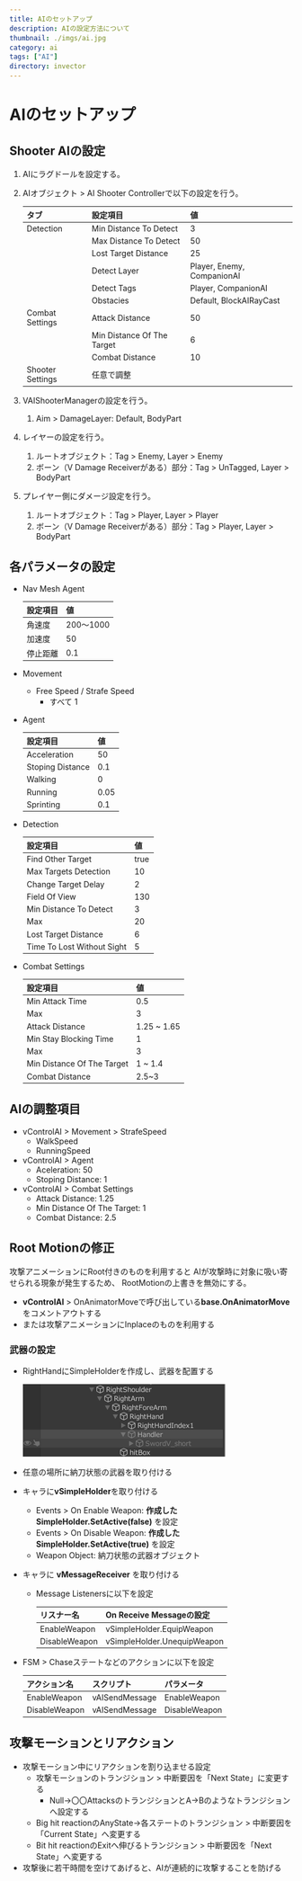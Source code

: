 ```yaml
---
title: AIのセットアップ
description: AIの設定方法について
thumbnail: ./imgs/ai.jpg
category: ai
tags: ["AI"]
directory: invector
---
```


# AIのセットアップ

## Shooter AIの設定

1. AIにラグドールを設定する。

2. AIオブジェクト > AI Shooter Controllerで以下の設定を行う。

    |タブ|設定項目|値|
    |---|---|---|
    |Detection|Min Distance To Detect|3|
    ||Max Distance To Detect|50|
    ||Lost Target Distance|25|
    ||Detect Layer|Player, Enemy, CompanionAI|
    ||Detect Tags|Player, CompanionAI|
    ||Obstacies|Default, BlockAIRayCast|
    |Combat Settings|Attack Distance|50|
    ||Min Distance Of The Target|6|
    ||Combat Distance|10|
    |Shooter Settings|任意で調整||
    
3. VAIShooterManagerの設定を行う。
   1. Aim > DamageLayer: Default, BodyPart
4. レイヤーの設定を行う。
   1. ルートオブジェクト：Tag > Enemy, Layer > Enemy
   2. ボーン（V Damage Receiverがある）部分：Tag > UnTagged, Layer > BodyPart
5. プレイヤー側にダメージ設定を行う。
   1. ルートオブジェクト：Tag > Player, Layer > Player
   2. ボーン（V Damage Receiverがある）部分：Tag > Player, Layer > BodyPart

## 各パラメータの設定

- Nav Mesh Agent

  |設定項目|値|
  |---|---|
  |角速度|200～1000|
  |加速度|50|
  |停止距離|0.1|

- Movement
  - Free Speed / Strafe Speed
    - すべて 1
- Agent

  |設定項目|値|
  |---|---|
  |Acceleration|50|
  |Stoping Distance|0.1|
  |Walking|0|
  |Running|0.05|
  |Sprinting|0.1|

- Detection

  |設定項目|値|
  |---|---|
  |Find Other Target|true|
  |Max Targets Detection|10|
  |Change Target Delay|2|
  |Field Of View|130|
  |Min Distance To Detect|3|
  |Max|20|
  |Lost Target Distance|6|
  |Time To Lost Without Sight|5|

- Combat Settings

  |設定項目|値|
  |---|---|
  |Min Attack Time|0.5|
  |Max|3|
  |Attack Distance|1.25 ~ 1.65|
  |Min Stay Blocking Time|1|
  |Max|3|
  |Min Distance Of The Target|1 ~ 1.4|
  |Combat Distance|2.5~3|

## AIの調整項目

- vControlAI > Movement > StrafeSpeed
  - WalkSpeed
  - RunningSpeed
- vControlAI > Agent
  - Aceleration: 50
  - Stoping Distance: 1
- vControlAI > Combat Settings
  - Attack Distance: 1.25
  - Min Distance Of The Target: 1
  - Combat Distance: 2.5

## Root Motionの修正

攻撃アニメーションにRoot付きのものを利用すると
AIが攻撃時に対象に吸い寄せられる現象が発生するため、
RootMotionの上書きを無効にする。
<br/>

- **vControlAI** > OnAnimatorMoveで呼び出している**base.OnAnimatorMove**をコメントアウトする
- または攻撃アニメーションにInplaceのものを利用する

### 武器の設定

- RightHandにSimpleHolderを作成し、武器を配置する

  ![simple_holder](./imgs/simple_holder.png)

- 任意の場所に納刀状態の武器を取り付ける

- キャラに**vSimpleHolder**を取り付ける
  - Events > On Enable Weapon: **作成したSimpleHolder.SetActive(false)** を設定
  - Events > On Disable Weapon: **作成したSimpleHolder.SetActive(true)** を設定
  - Weapon Object: 納刀状態の武器オブジェクト
- キャラに **vMessageReceiver** を取り付ける
  - Message Listenersに以下を設定

    |リスナー名|On Receive Messageの設定|
    |---|---|
    |EnableWeapon|vSimpleHolder.EquipWeapon|
    |DisableWeapon|vSimpleHolder.UnequipWeapon|

- FSM > Chaseステートなどのアクションに以下を設定

  |アクション名|スクリプト|パラメータ|
  |---|---|---|
  |EnableWeapon|vAISendMessage|EnableWeapon|
  |DisableWeapon|vAISendMessage|DisableWeapon|

## 攻撃モーションとリアクション

- 攻撃モーション中にリアクションを割り込ませる設定
  - 攻撃モーションのトランジション > 中断要因を「Next State」に変更する
    - Null→〇〇AttacksのトランジションとA→Bのようなトランジションへ設定する
  - Big hit reactionのAnyState→各ステートのトランジション > 中断要因を「Current State」へ変更する
  - Bit hit reactionのExitへ伸びるトランジション > 中断要因を「Next State」へ変更する
- 攻撃後に若干時間を空けてあげると、AIが連続的に攻撃することを防げる

